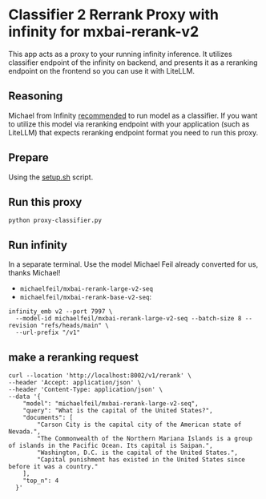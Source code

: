 # Classifier 2 Rerrank Proxy with infinity for mxbai-rerank-v2
This app acts as a proxy to your running infinity inference. It utilizes classifier endpoint of the infinity on backend, and presents it as a reranking endpoint on the frontend so you can use it with LiteLLM.

## Reasoning
Michael from Infinity [recommended](https://github.com/michaelfeil/infinity/issues/552) to run model as a classifier. If you want to utilize this model via reranking endpoint with your application (such as LiteLLM) that expects reranking endpoint format you need to run this proxy.

## Prepare
Using the [setup.sh](setup.sh) script.

## Run this proxy

```shell
python proxy-classifier.py
```


## Run infinity
In a separate terminal. Use the model Michael Feil already converted for us, thanks Michael!
- `michaelfeil/mxbai-rerank-large-v2-seq` 
- `michaelfeil/mxbai-rerank-base-v2-seq`:
```shell
infinity_emb v2 --port 7997 \
  --model-id michaelfeil/mxbai-rerank-large-v2-seq --batch-size 8 --revision "refs/heads/main" \
  --url-prefix "/v1"
```

## make a reranking request

```shell
curl --location 'http://localhost:8002/v1/rerank' \
--header 'Accept: application/json' \
--header 'Content-Type: application/json' \
--data '{
    "model": "michaelfeil/mxbai-rerank-large-v2-seq",
    "query": "What is the capital of the United States?",
    "documents": [
        "Carson City is the capital city of the American state of Nevada.",
        "The Commonwealth of the Northern Mariana Islands is a group of islands in the Pacific Ocean. Its capital is Saipan.",
        "Washington, D.C. is the capital of the United States.",
        "Capital punishment has existed in the United States since before it was a country."
    ],
    "top_n": 4
  }'
```